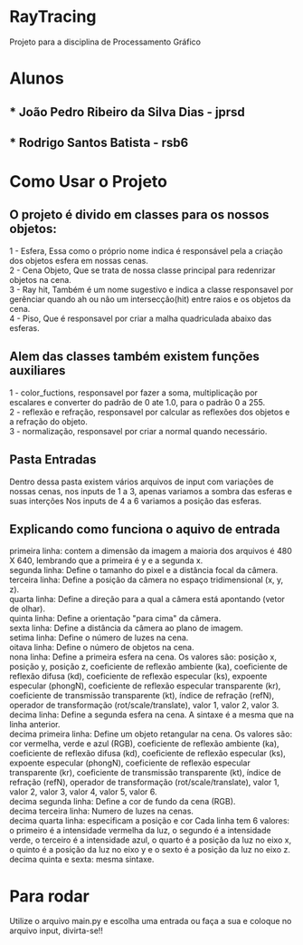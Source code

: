 # RayTracing
Projeto para a disciplina de Processamento Gráfico

# Alunos 
## * João Pedro Ribeiro da Silva Dias - jprsd
## * Rodrigo Santos Batista - rsb6 

# Como Usar o Projeto
## O projeto é divido em classes para os nossos objetos:
1 - Esfera, Essa como o próprio nome indica é responsável pela a criação dos objetos esfera em nossas cenas.<br/>
2 - Cena Objeto, Que se trata de nossa classe principal para redenrizar objetos na cena.<br/>
3 - Ray hit, Também é um nome sugestivo e indica a classe responsavel por gerênciar quando ah ou não um intersecção(hit) entre raios e os objetos da cena.<br/>
4 - Piso, Que é responsavel por criar a malha quadriculada abaixo das esferas.<br/>

## Alem das classes também existem funções auxiliares 
1 - color_fuctions, responsavel por fazer a soma, multiplicação por escalares e converter do padrão de 0 ate 1.0, para o padrão 0 a 255.<br/>
2 - reflexão e refração, responsavel por calcular as reflexões dos objetos e a refração do objeto.<br/>
3 - normalização, responsavel por criar a normal quando necessário.<br/>

## Pasta Entradas
Dentro dessa pasta existem vários arquivos de input com variações de nossas cenas, nos inputs de 1 a 3, apenas variamos a sombra das esferas e suas interções
Nos inputs de 4 a 6 variamos a posição das esferas.

## Explicando como funciona o aquivo de entrada
primeira linha: contem a dimensão da imagem a maioria dos arquivos é 480 X 640, lembrando que a primeira é y e a segunda x.<br/>
segunda linha: Define o tamanho do pixel e a distância focal da câmera.<br/>
terceira linha: Define a posição da câmera no espaço tridimensional (x, y, z).<br/>
quarta linha: Define a direção para a qual a câmera está apontando (vetor de olhar).<br/>
quinta linha: Define a orientação "para cima" da câmera.<br/>
sexta linha: Define a distância da câmera ao plano de imagem.<br/>
setima linha: Define o número de luzes na cena.<br/>
oitava linha: Define o número de objetos na cena.<br/>
nona linha: Define a primeira esfera na cena. Os valores são: posição x, posição y, posição z, coeficiente de reflexão ambiente (ka), coeficiente de reflexão difusa (kd), coeficiente de reflexão especular (ks), expoente especular (phongN), coeficiente de reflexão especular transparente (kr), coeficiente de transmissão transparente (kt), índice de refração (refN), operador de transformação (rot/scale/translate), valor 1, valor 2, valor 3.<br/>
decima linha: Define a segunda esfera na cena. A sintaxe é a mesma que na linha anterior.<br/>
decima primeira linha: Define um objeto retangular na cena. Os valores são: cor vermelha, verde e azul (RGB), coeficiente de reflexão ambiente (ka), coeficiente de reflexão difusa (kd), coeficiente de reflexão especular (ks), expoente especular (phongN), coeficiente de reflexão especular transparente (kr), coeficiente de transmissão transparente (kt), índice de refração (refN), operador de transformação (rot/scale/translate), valor 1, valor 2, valor 3, valor 4, valor 5, valor 6.<br/>
decima segunda linha: Define a cor de fundo da cena (RGB).<br/>
decima terceira linha: Numero de luzes na cenas.<br/>
decima quarta linha: especificam a posição e cor Cada linha tem 6 valores: o primeiro é a intensidade vermelha da luz, o segundo é a intensidade verde, o terceiro é a intensidade azul, o quarto é a posição da luz no eixo x, o quinto é a posição da luz no eixo y e o sexto é a posição da luz no eixo z.<br/>
decima quinta e sexta: mesma sintaxe.<br/>

# Para rodar
Utilize o arquivo main.py e escolha uma entrada ou faça a sua e coloque no arquivo input, divirta-se!!


